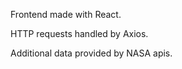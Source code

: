 Frontend made with React. 

HTTP requests handled by Axios. 

Additional data provided by NASA apis. 
